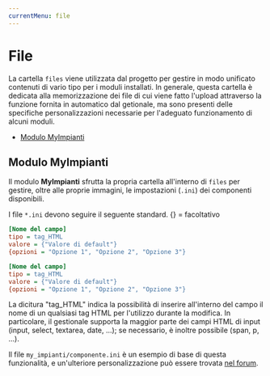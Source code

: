 ```yaml
---
currentMenu: file
---
```


# File

La cartella `files` viene utilizzata dal progetto per gestire in modo unificato contenuti di vario tipo per i moduli installati.
In generale, questa cartella è dedicata alla memorizzazione dei file di cui viene fatto l'upload attraverso la funzione fornita in automatico dal getionale, ma sono presenti delle specifiche personalizzazioni necessarie per l'adeguato funzionamento di alcuni moduli.

<!-- TOC depthFrom:2 depthTo:6 orderedList:false updateOnSave:true withLinks:true -->

- [Modulo MyImpianti](#modulo-myimpianti)

<!-- /TOC -->

## Modulo MyImpianti

Il modulo **MyImpianti** sfrutta la propria cartella all'interno di `files` per gestire, oltre alle proprie immagini, le impostazioni (`.ini`) dei componenti disponibili.

I file `*.ini` devono seguire il seguente standard. {} = facoltativo

```ini
[Nome del campo]
tipo = tag_HTML
valore = {"Valore di default"}
{opzioni = "Opzione 1", "Opzione 2", "Opzione 3"}

[Nome del campo]
tipo = tag_HTML
valore = {"Valore di default"}
{opzioni = "Opzione 1", "Opzione 2", "Opzione 3"}
```

La dicitura "tag_HTML" indica la possibilità di inserire all'interno del campo il nome di un qualsiasi tag HTML per l'utilizzo durante la modifica.
In particolare, il gestionale supporta la maggior parte dei campi HTML di input (input, select, textarea, date, ...); se necessario, è inoltre possibile  (span, p, ...).

Il file `my_impianti/componente.ini` è un esempio di base di questa funzionalità, e un'ulteriore personalizzazione può essere trovata [nel forum](http://www.openstamanager.com/forum/viewtopic.php?f=5&t=93).
